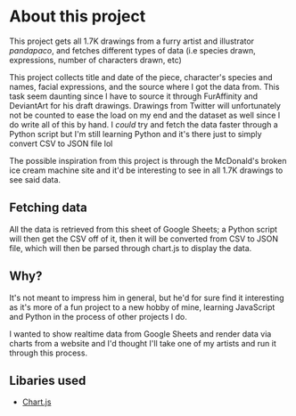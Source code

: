 # About this project

This project gets all 1.7K drawings from a furry artist and illustrator *pandapaco*, and fetches different types of data (i.e species drawn, expressions, number of characters drawn, etc)

This project collects title and date of the piece, character's species and names, facial expressions, and the source where I got the data from. This task seem daunting since I have to source it through FurAffinity and DeviantArt for his draft drawings. Drawings from Twitter will unfortunately not be counted to ease the load on my end and the dataset as well since I do write all of this by hand. I *could* try and fetch the data faster through a Python script but I'm still learning Python and it's there just to simply convert CSV to JSON file lol

The possible inspiration from this project is through the McDonald's broken ice cream machine site and it'd be interesting to see in all 1.7K drawings to see said data.

## Fetching data

All the data is retrieved from this sheet of Google Sheets; a Python script will then get the CSV off of it, then it will be converted from CSV to JSON file, which will then be parsed through chart.js to display the data.

## Why?

It's not meant to impress him in general, but he'd for sure find it interesting as it's more of a fun project to a new hobby of mine, learning JavaScript and Python in the process of other projects I do.

I wanted to show realtime data from Google Sheets and render data via charts from a website and I'd thought I'll take one of my artists and run it through this process.

## Libaries used

* [Chart.js](https://www.chartjs.org)
